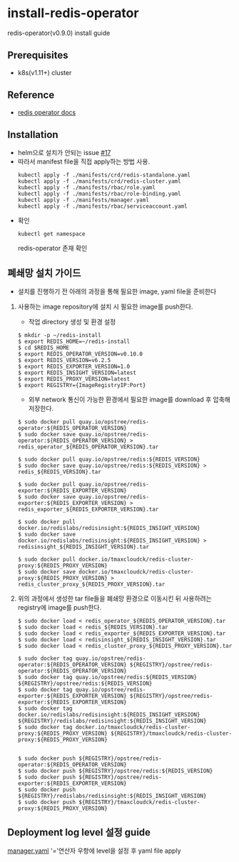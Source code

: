 # install-redis-operator
redis-operator(v0.9.0) install guide

## Prerequisites
- k8s(v1.11+) cluster

## Reference
- [redis operator docs](https://ot-container-kit.github.io/redis-operator/guide/installation.html)

## Installation
- helm으로 설치가 안되는 issue [#17](https://github.com/OT-CONTAINER-KIT/helm-charts/issues/17)
- 따라서 manifest file을 직접 apply하는 방법 사용.
  ```shell
  kubectl apply -f ./manifests/crd/redis-standalone.yaml
  kubectl apply -f ./manifests/crd/redis-cluster.yaml
  kubectl apply -f ./manifests/rbac/role.yaml
  kubectl apply -f ./manifests/rbac/role-binding.yaml
  kubectl apply -f ./manifests/manager.yaml
  kubectl apply -f ./manifests/rbac/serviceaccount.yaml
- 확인
  ```shell
  kubectl get namespace
  ```
  redis-operator 존재 확인

## 폐쇄망 설치 가이드
- 설치를 진행하기 전 아래의 과정을 통해 필요한 image, yaml file을 준비한다
1. 사용하는 image repository에 설치 시 필요한 image를 push한다.
    - 작업 directory 생성 및 환경 설정
    ```shell
    $ mkdir -p ~/redis-install
    $ export REDIS_HOME=~/redis-install
    $ cd $REDIS_HOME
    $ export REDIS_OPERATOR_VERSION=v0.10.0
    $ export REDIS_VERSION=v6.2.5
    $ export REDIS_EXPORTER_VERSION=1.0
    $ export REDIS_INSIGHT_VERSION=latest
    $ export REDIS_PROXY_VERSION=latest
    $ export REGISTRY={ImageRegistryIP:Port}
    ```

    - 외부 network 통신이 가능한 환경에서 필요한 image를 download 후 압축해 저장한다.
    ```shell
    $ sudo docker pull quay.io/opstree/redis-operator:${REDIS_OPERATOR_VERSION}
    $ sudo docker save quay.io/opstree/redis-operator:${REDIS_OPERATOR_VERSION} > redis_operator_${REDIS_OPERATOR_VERSION}.tar

    $ sudo docker pull quay.io/opstree/redis:${REDIS_VERSION}
    $ sudo docker save quay.io/opstree/redis:${REDIS_VERSION} > redis_${REDIS_VERSION}.tar

    $ sudo docker pull quay.io/opstree/redis-exporter:${REDIS_EXPORTER_VERSION}
    $ sudo docker save quay.io/opstree/redis-exporter:${REDIS_EXPORTER_VERSION} > redis_exporter_${REDIS_EXPORTER_VERSION}.tar

    $ sudo docker pull docker.io/redislabs/redisinsight:${REDIS_INSIGHT_VERSION}
    $ sudo docker save docker.io/redislabs/redisinsight:${REDIS_INSIGHT_VERSION} > redisinsight_${REDIS_INSIGHT_VERSION}.tar

    $ sudo docker pull docker.io/tmaxcloudck/redis-cluster-proxy:${REDIS_PROXY_VERSION}
    $ sudo docker save docker.io/tmaxcloudck/redis-cluster-proxy:${REDIS_PROXY_VERSION} > redis_cluster_proxy_${REDIS_PROXY_VERSION}.tar
    ```

2. 위의 과정에서 생성한 tar file들을 폐쇄망 환경으로 이동시킨 뒤 사용하려는 registry에 image를 push한다.
    ```shell
    $ sudo docker load < redis_operator_${REDIS_OPERATOR_VERSION}.tar
    $ sudo docker load < redis_${REDIS_VERSION}.tar
    $ sudo docker load < redis_exporter_${REDIS_EXPORTER_VERSION}.tar
    $ sudo docker load < redisinsight_${REDIS_INSIGHT_VERSION}.tar
    $ sudo docker load < redis_cluster_proxy_${REDIS_PROXY_VERSION}.tar

    $ sudo docker tag quay.io/opstree/redis-operator:${REDIS_OPERATOR_VERSION} ${REGISTRY}/opstree/redis-operator:${REDIS_OPERATOR_VERSION}
    $ sudo docker tag quay.io/opstree/redis:${REDIS_VERSION} ${REGISTRY}/opstree/redis:${REDIS_VERSION}
    $ sudo docker tag quay.io/opstree/redis-exporter:${REDIS_EXPORTER_VERSION} ${REGISTRY}/opstree/redis-exporter:${REDIS_EXPORTER_VERSION}
    $ sudo docker tag docker.io/redislabs/redisinsight:${REDIS_INSIGHT_VERSION} ${REGISTRY}/redislabs/redisinsight:${REDIS_INSIGHT_VERSION}
    $ sudo docker tag docker.io/tmaxcloudck/redis-cluster-proxy:${REDIS_PROXY_VERSION} ${REGISTRY}/tmaxcloudck/redis-cluster-proxy:${REDIS_PROXY_VERSION}


    $ sudo docker push ${REGISTRY}/opstree/redis-operator:${REDIS_OPERATOR_VERSION}
    $ sudo docker push ${REGISTRY}/opstree/redis:${REDIS_VERSION}
    $ sudo docker push ${REGISTRY}/opstree/redis-exporter:${REDIS_EXPORTER_VERSION}
    $ sudo docker push ${REGISTRY}/redislabs/redisinsight:${REDIS_INSIGHT_VERSION}
    $ sudo docker push ${REGISTRY}/tmaxcloudck/redis-cluster-proxy:${REDIS_PROXY_VERSION}
    ```
    
## Deployment log level 설정 guide
[manager.yaml](https://github.com/tmax-cloud/install-redis-operator/blob/main/manifests/manager.yaml#L33) '='연산자 우항에 level을 설정 후 yaml file apply
